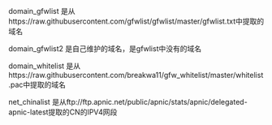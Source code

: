 domain_gfwlist 是从https://raw.githubusercontent.com/gfwlist/gfwlist/master/gfwlist.txt中提取的域名

domain_gfwlist2 是自己维护的域名，是gfwlist中没有的域名

domain_whitelist 是从https://raw.githubusercontent.com/breakwa11/gfw_whitelist/master/whitelist.pac中提取的域名

net_chinalist 是从ftp://ftp.apnic.net/public/apnic/stats/apnic/delegated-apnic-latest提取的CN的IPV4网段
